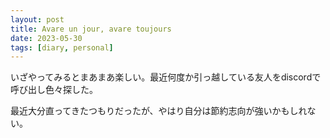 ```yaml
---
layout: post
title: Avare un jour, avare toujours
date: 2023-05-30
tags: [diary, personal]
---
```

いざやってみるとまあまあ楽しい。最近何度か引っ越している友人をdiscordで呼び出し色々探した。

最近大分直ってきたつもりだったが、やはり自分は節約志向が強いかもしれない。